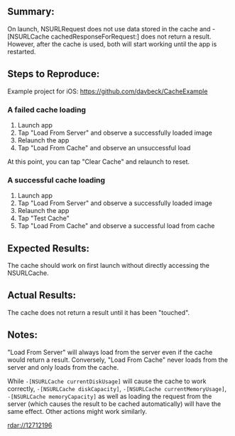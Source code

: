 ## Summary:

On launch, NSURLRequest does not use data stored in the cache and -[NSURLCache cachedResponseForRequest:] does not return a result. However, after the cache is used, both will start working until the app is restarted.

## Steps to Reproduce:

Example project for iOS: https://github.com/davbeck/CacheExample

### A failed cache loading

1. Launch app
2. Tap "Load From Server" and observe a successfully loaded image
3. Relaunch the app
4. Tap "Load From Cache" and observe an unsuccessful load

At this point, you can tap "Clear Cache" and relaunch to reset.

### A successful cache loading

1. Launch app
2. Tap "Load From Server" and observe a successfully loaded image
3. Relaunch the app
4. Tap "Test Cache"
5. Tap "Load From Cache" and observe a successful load from cache

## Expected Results:

The cache should work on first launch without directly accessing the NSURLCache.

## Actual Results:

The cache does not return a result until it has been "touched".

## Notes:

"Load From Server" will always load from the server even if the cache would return a result. Conversely, "Load From Cache" never loads from the server and only loads from the cache.

While `-[NSURLCache currentDiskUsage]` will cause the cache to work correctly, `-[NSURLCache diskCapacity]`, `-[NSURLCache currentMemoryUsage]`, `-[NSURLCache memoryCapacity]` as well as loading the request from the server (which causes the result to be cached automatically) will have the same effect. Other actions might work similarly.

[rdar://12712196](rdar://12712196)